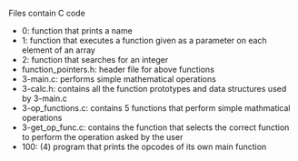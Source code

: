 Files contain C code

- 0: function that prints a name
- 1: function that executes a function given as a parameter on each element of an array
- 2: function that searches for an integer
- function_pointers.h: header file for above functions
- 3-main.c: performs simple mathematical operations
- 3-calc.h: contains all the function prototypes and data structures used by 3-main.c
- 3-op_functions.c: contains 5 functions that perform simple mathmatical operations
- 3-get_op_func.c: contains the function that selects the correct function to perform the operation asked by the user
- 100: (4) program that prints the opcodes of its own main function